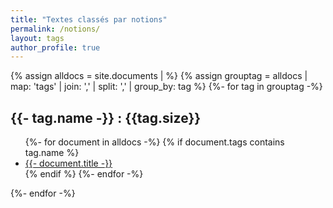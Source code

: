 ```yaml
---
title: "Textes classés par notions"
permalink: /notions/
layout: tags
author_profile: true
---
```


{% assign alldocs = site.documents | <additional standard filtering and sorting> %}	
{% assign grouptag =  alldocs | map: 'tags' | join: ','  | split: ','  | group_by: tag %}
{%- for tag in grouptag -%}
<h2>{{- tag.name -}} : {{tag.size}}</h2>
<ul>
	{%- for document in alldocs -%}
    	{% if document.tags contains tag.name %}
        	 <li><a href="./{{- document.url -}}">{{- document.title -}}</a></li>
		 {% endif %}
    {%- endfor -%}
</ul>
{%- endfor -%}